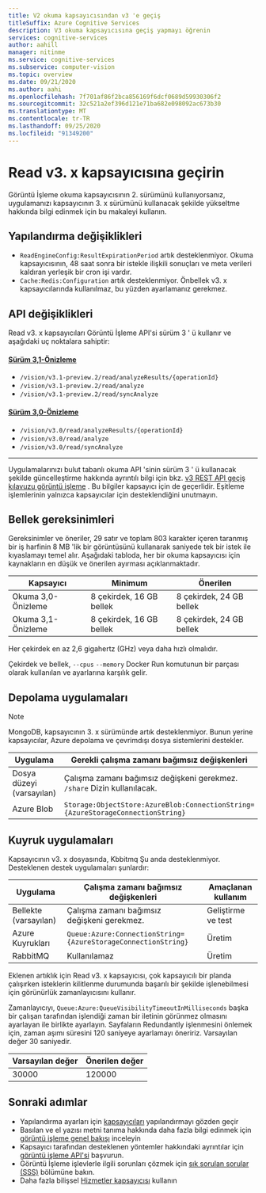 ```yaml
---
title: V2 okuma kapsayıcısından v3 'e geçiş
titleSuffix: Azure Cognitive Services
description: V3 okuma kapsayıcısına geçiş yapmayı öğrenin
services: cognitive-services
author: aahill
manager: nitinme
ms.service: cognitive-services
ms.subservice: computer-vision
ms.topic: overview
ms.date: 09/21/2020
ms.author: aahi
ms.openlocfilehash: 7f701af86f2bca856169f6dcf0689d59930306f2
ms.sourcegitcommit: 32c521a2ef396d121e71ba682e098092ac673b30
ms.translationtype: MT
ms.contentlocale: tr-TR
ms.lasthandoff: 09/25/2020
ms.locfileid: "91349200"
---
```

# <a name="migrate-to-the-read-v3x-container"></a>Read v3. x kapsayıcısına geçirin

Görüntü İşleme okuma kapsayıcısının 2. sürümünü kullanıyorsanız, uygulamanızı kapsayıcının 3. x sürümünü kullanacak şekilde yükseltme hakkında bilgi edinmek için bu makaleyi kullanın. 



## <a name="configuration-changes"></a>Yapılandırma değişiklikleri

* `ReadEngineConfig:ResultExpirationPeriod` artık desteklenmiyor. Okuma kapsayıcısının, 48 saat sonra bir istekle ilişkili sonuçları ve meta verileri kaldıran yerleşik bir cron işi vardır.
* `Cache:Redis:Configuration` artık desteklenmiyor. Önbellek v3. x kapsayıcılarında kullanılmaz, bu yüzden ayarlamanız gerekmez.

## <a name="api-changes"></a>API değişiklikleri

Read v3. x kapsayıcıları Görüntü İşleme API'si sürüm 3 ' ü kullanır ve aşağıdaki uç noktalara sahiptir:

#### <a name="version-31-preview"></a>[Sürüm 3,1-Önizleme](#tab/version-3-1)

* `/vision/v3.1-preview.2/read/analyzeResults/{operationId}`
* `/vision/v3.1-preview.2/read/analyze`
* `/vision/v3.1-preview.2/read/syncAnalyze`

#### <a name="version-30-preview"></a>[Sürüm 3,0-Önizleme](#tab/version-3)

* `/vision/v3.0/read/analyzeResults/{operationId}`
* `/vision/v3.0/read/analyze`
* `/vision/v3.0/read/syncAnalyze`

---

Uygulamalarınızı bulut tabanlı okuma API 'sinin sürüm 3 ' ü kullanacak şekilde güncelleştirme hakkında ayrıntılı bilgi için bkz. [v3 REST API geçiş kılavuzu görüntü işleme](https://docs.microsoft.com/azure/cognitive-services/computer-vision/upgrade-api-versions) . Bu bilgiler kapsayıcı için de geçerlidir. Eşitleme işlemlerinin yalnızca kapsayıcılar için desteklendiğini unutmayın.

## <a name="memory-requirements"></a>Bellek gereksinimleri

Gereksinimler ve öneriler, 29 satır ve toplam 803 karakter içeren taranmış bir iş harfinin 8 MB 'lik bir görüntüsünü kullanarak saniyede tek bir istek ile kıyaslamayı temel alır. Aşağıdaki tabloda, her bir okuma kapsayıcısı için kaynakların en düşük ve önerilen ayırması açıklanmaktadır.

|Kapsayıcı  |Minimum | Önerilen  |
|---------|---------|------|
|Okuma 3,0-Önizleme     | 8 çekirdek, 16 GB bellek         | 8 çekirdek, 24 GB bellek
|Okuma 3,1-Önizleme | 8 çekirdek, 16 GB bellek         | 8 çekirdek, 24 GB bellek

Her çekirdek en az 2,6 gigahertz (GHz) veya daha hızlı olmalıdır.

Çekirdek ve bellek, `--cpus` `--memory` Docker Run komutunun bir parçası olarak kullanılan ve ayarlarına karşılık gelir.

## <a name="storage-implementations"></a>Depolama uygulamaları

>[!NOTE]
> MongoDB, kapsayıcının 3. x sürümünde artık desteklenmiyor. Bunun yerine kapsayıcılar, Azure depolama ve çevrimdışı dosya sistemlerini destekler.

| Uygulama |  Gerekli çalışma zamanı bağımsız değişkenleri |
|---------|---------|
|Dosya düzeyi (varsayılan)   | Çalışma zamanı bağımsız değişkeni gerekmez. `/share` Dizin kullanılacak. |
|Azure Blob | `Storage:ObjectStore:AzureBlob:ConnectionString={AzureStorageConnectionString}` |

## <a name="queue-implementations"></a>Kuyruk uygulamaları

Kapsayıcının v3. x dosyasında, Kbbitmq Şu anda desteklenmiyor. Desteklenen destek uygulamaları şunlardır:

| Uygulama | Çalışma zamanı bağımsız değişkenleri | Amaçlanan kullanım |
|---------|---------|-------|
| Bellekte (varsayılan) | Çalışma zamanı bağımsız değişkeni gerekmez. | Geliştirme ve test |
| Azure Kuyrukları | `Queue:Azure:ConnectionString={AzureStorageConnectionString}` | Üretim |
| RabbitMQ  | Kullanılamaz | Üretim |

Eklenen artıklık için Read v3. x kapsayıcısı, çok kapsayıcılı bir planda çalışırken isteklerin kilitlenme durumunda başarılı bir şekilde işlenebilmesi için görünürlük zamanlayıcısını kullanır. 

Zamanlayıcıyı, `Queue:Azure:QueueVisibilityTimeoutInMilliseconds` başka bir çalışan tarafından işlendiği zaman bir iletinin görünmez olmasını ayarlayan ile birlikte ayarlayın. Sayfaların Redundantly işlenmesini önlemek için, zaman aşımı süresini 120 saniyeye ayarlamayı öneririz. Varsayılan değer 30 saniyedir.

| Varsayılan değer | Önerilen değer |
|---------|---------|
| 30000 |   120000 |


## <a name="next-steps"></a>Sonraki adımlar

* Yapılandırma ayarları için [kapsayıcıları](computer-vision-resource-container-config.md) yapılandırmayı gözden geçir
* Basılan ve el yazısı metni tanıma hakkında daha fazla bilgi edinmek için [görüntü işleme genel bakışı](overview.md) inceleyin
* Kapsayıcı tarafından desteklenen yöntemler hakkındaki ayrıntılar için [görüntü işleme API'si](//westus.dev.cognitive.microsoft.com/docs/services/5adf991815e1060e6355ad44/operations/56f91f2e778daf14a499e1fa) başvurun.
* Görüntü İşleme işlevlerle ilgili sorunları çözmek için [sık sorulan sorular (SSS)](FAQ.md) bölümüne bakın.
* Daha fazla bilişsel [Hizmetler kapsayıcısı](../cognitive-services-container-support.md) kullanın
